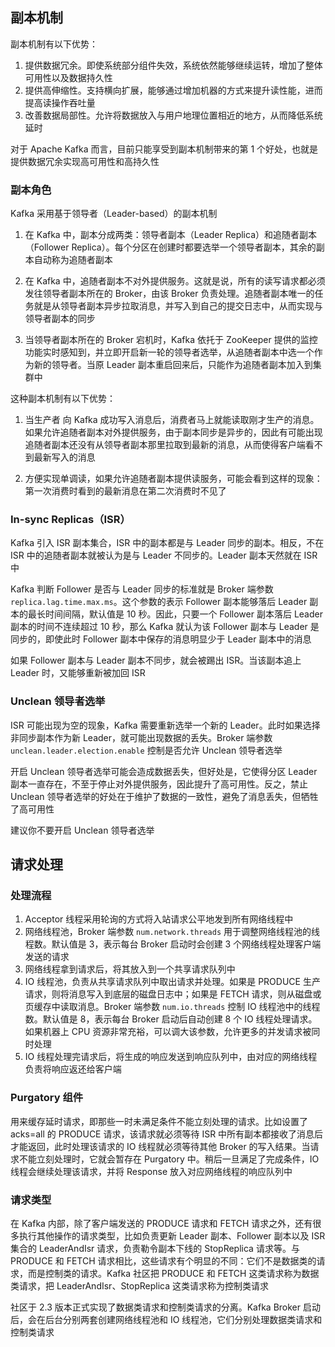 ## 副本机制
副本机制有以下优势：
1. 提供数据冗余。即使系统部分组件失效，系统依然能够继续运转，增加了整体可用性以及数据持久性
2. 提供高伸缩性。支持横向扩展，能够通过增加机器的方式来提升读性能，进而提高读操作吞吐量
3. 改善数据局部性。允许将数据放入与用户地理位置相近的地方，从而降低系统延时

对于 Apache Kafka 而言，目前只能享受到副本机制带来的第 1 个好处，也就是提供数据冗余实现高可用性和高持久性

### 副本角色
Kafka 采用基于领导者（Leader-based）的副本机制

1. 在 Kafka 中，副本分成两类：领导者副本（Leader Replica）和追随者副本（Follower Replica）。每个分区在创建时都要选举一个领导者副本，其余的副本自动称为追随者副本

2. 在 Kafka 中，追随者副本不对外提供服务。这就是说，所有的读写请求都必须 发往领导者副本所在的 Broker，由该 Broker 负责处理。追随者副本唯一的任务就是从领导者副本异步拉取消息，并写入到自己的提交日志中，从而实现与领导者副本的同步

3. 当领导者副本所在的 Broker 宕机时，Kafka 依托于 ZooKeeper 提供的监控功能实时感知到，并立即开启新一轮的领导者选举，从追随者副本中选一个作为新的领导者。当原 Leader 副本重启回来后，只能作为追随者副本加入到集群中

这种副本机制有以下优势：
1. 当生产者 向 Kafka 成功写入消息后，消费者马上就能读取刚才生产的消息。如果允许追随者副本对外提供服务，由于副本同步是异步的，因此有可能出现追随者副本还没有从领导者副本那里拉取到最新的消息，从而使得客户端看不到最新写入的消息

2. 方便实现单调读，如果允许追随者副本提供读服务，可能会看到这样的现象：第一次消费时看到的最新消息在第二次消费时不见了

### In-sync Replicas（ISR）
Kafka 引入 ISR 副本集合，ISR 中的副本都是与 Leader 同步的副本。相反，不在 ISR 中的追随者副本就被认为是与 Leader 不同步的。Leader 副本天然就在 ISR 中

Kafka 判断 Follower 是否与 Leader 同步的标准就是 Broker 端参数 `replica.lag.time.max.ms`。这个参数的表示 Follower 副本能够落后 Leader 副本的最长时间间隔，默认值是 10 秒。因此，只要一个 Follower 副本落后 Leader 副本的时间不连续超过 10 秒，那么 Kafka 就认为该 Follower 副本与 Leader 是同步的，即使此时 Follower 副本中保存的消息明显少于 Leader 副本中的消息

如果 Follower 副本与 Leader 副本不同步，就会被踢出 ISR。当该副本追上 Leader 时，又能够重新被加回 ISR

### Unclean 领导者选举
ISR 可能出现为空的现象，Kafka 需要重新选举一个新的 Leader。此时如果选择非同步副本作为新 Leader，就可能出现数据的丢失。Broker 端参数 `unclean.leader.election.enable` 控制是否允许 Unclean 领导者选举

开启 Unclean 领导者选举可能会造成数据丢失，但好处是，它使得分区 Leader 副本一直存在，不至于停止对外提供服务，因此提升了高可用性。反之，禁止 Unclean 领导者选举的好处在于维护了数据的一致性，避免了消息丢失，但牺牲了高可用性

建议你不要开启 Unclean 领导者选举


## 请求处理
### 处理流程
1. Acceptor 线程采用轮询的方式将入站请求公平地发到所有网络线程中
2. 网络线程池，Broker 端参数 `num.network.threads` 用于调整网络线程池的线程数。默认值是 3，表示每台 Broker 启动时会创建 3 个网络线程处理客户端发送的请求
3. 网络线程拿到请求后，将其放入到一个共享请求队列中
4. IO 线程池，负责从共享请求队列中取出请求并处理。如果是 PRODUCE 生产请求，则将消息写入到底层的磁盘日志中；如果是 FETCH 请求，则从磁盘或页缓存中读取消息。Broker 端参数 `num.io.threads` 控制 IO 线程池中的线程数。默认值是 8，表示每台 Broker 启动后自动创建 8 个 IO 线程处理请求。如果机器上 CPU 资源非常充裕，可以调大该参数，允许更多的并发请求被同时处理
5. IO 线程处理完请求后，将生成的响应发送到响应队列中，由对应的网络线程负责将响应返还给客户端

### Purgatory 组件
用来缓存延时请求，即那些一时未满足条件不能立刻处理的请求。比如设置了 acks=all 的 PRODUCE 请求，该请求就必须等待 ISR 中所有副本都接收了消息后才能返回，此时处理该请求的 IO 线程就必须等待其他 Broker 的写入结果。当请求不能立刻处理时，它就会暂存在 Purgatory 中。稍后一旦满足了完成条件，IO 线程会继续处理该请求，并将 Response 放入对应网络线程的响应队列中

### 请求类型
在 Kafka 内部，除了客户端发送的 PRODUCE 请求和 FETCH 请求之外，还有很多执行其他操作的请求类型，比如负责更新 Leader 副本、Follower 副本以及 ISR 集合的 LeaderAndIsr 请求，负责勒令副本下线的 StopReplica 请求等。与 PRODUCE 和 FETCH 请求相比，这些请求有个明显的不同：它们不是数据类的请求，而是控制类的请求。Kafka 社区把 PRODUCE 和 FETCH 这类请求称为数据类请求，把 LeaderAndIsr、StopReplica 这类请求称为控制类请求

社区于 2.3 版本正式实现了数据类请求和控制类请求的分离。Kafka Broker 启动后，会在后台分别两套创建网络线程池和 IO 线程池，它们分别处理数据类请求和控制类请求




